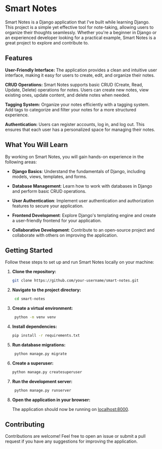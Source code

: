 # Smart Notes
Smart Notes is a Django application that I've built while learning Django. This project is a simple yet effective tool for note-taking, allowing users to organize their thoughts seamlessly. Whether you're a beginner in Django or an experienced developer looking for a practical example, Smart Notes is a great project to explore and contribute to.

## Features
**User-Friendly Interface:** The application provides a clean and intuitive user interface, making it easy for users to create, edit, and organize their notes.

**CRUD Operations:** Smart Notes supports basic CRUD (Create, Read, Update, Delete) operations for notes. Users can create new notes, view existing ones, update content, and delete notes when needed.

**Tagging System:** Organize your notes efficiently with a tagging system. Add tags to categorize and filter your notes for a more structured experience.

**Authentication:** Users can register accounts, log in, and log out. This ensures that each user has a personalized space for managing their notes.

## What You Will Learn

By working on Smart Notes, you will gain hands-on experience in the following areas:

- **Django Basics**: Understand the fundamentals of Django, including models, views, templates, and forms.

- **Database Management**: Learn how to work with databases in Django and perform basic CRUD operations.

- **User Authentication**: Implement user authentication and authorization features to secure your application.

- **Frontend Development**: Explore Django's templating engine and create a user-friendly frontend for your application.

- **Collaborative Development**: Contribute to an open-source project and collaborate with others on improving the application.

## Getting Started

Follow these steps to set up and run Smart Notes locally on your machine:

1. **Clone the repository:**
   ```bash
   git clone https://github.com/your-username/smart-notes.git
   ```
2. **Navigate to the project directory:**
   ```bash
    cd smart-notes
    ```
3. **Create a virtual environment:**
    ```bash
     python -m venv venv
     ```
4. **Install dependencies:**
   ```bash
   pip install -r requirements.txt
   ```
5. **Run database migrations:**
   ```bash
    python manage.py migrate
    ```
6. **Create a superuser:**
    ```bash
    python manage.py createsuperuser
    ```

7. **Run the development server:**
   ```bash
    python manage.py runserver
    ```
8. **Open the application in your browser:**

   The application should now be running on [localhost:8000](http://localhost:8000/).

## Contributing

Contributions are welcome! Feel free to open an issue or submit a pull request if you have any suggestions for improving the application.

